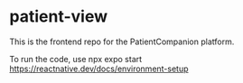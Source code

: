 # patient-view

This is the frontend repo for the PatientCompanion platform.

To run the code, use npx expo start
https://reactnative.dev/docs/environment-setup
